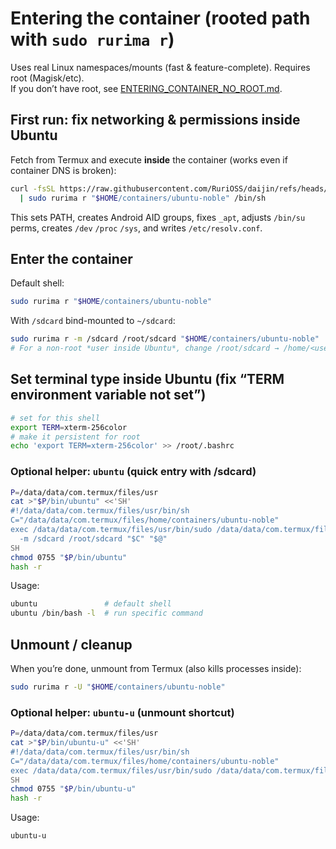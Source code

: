 # Entering the container (rooted path with `sudo rurima r`)

Uses real Linux namespaces/mounts (fast & feature-complete). Requires root (Magisk/etc).  
If you don’t have root, see [ENTERING_CONTAINER_NO_ROOT.md](./ENTERING_CONTAINER_NO_ROOT.md).

## First run: fix networking & permissions inside Ubuntu

Fetch from Termux and execute **inside** the container (works even if container DNS is broken):

```bash
curl -fsSL https://raw.githubusercontent.com/RuriOSS/daijin/refs/heads/main/src/share/fixup.sh \
  | sudo rurima r "$HOME/containers/ubuntu-noble" /bin/sh
```

This sets PATH, creates Android AID groups, fixes `_apt`, adjusts `/bin/su` perms, creates `/dev` `/proc` `/sys`, and writes `/etc/resolv.conf`.

## Enter the container

Default shell:

```bash
sudo rurima r "$HOME/containers/ubuntu-noble"
```

With `/sdcard` bind-mounted to `~/sdcard`:

```bash
sudo rurima r -m /sdcard /root/sdcard "$HOME/containers/ubuntu-noble"
# For a non-root *user inside Ubuntu*, change /root/sdcard → /home/<user>/sdcard
```

## Set terminal type inside Ubuntu (fix “TERM environment variable not set”)

```bash
# set for this shell
export TERM=xterm-256color
# make it persistent for root
echo 'export TERM=xterm-256color' >> /root/.bashrc
```

### Optional helper: `ubuntu` (quick entry with /sdcard)

```bash
P=/data/data/com.termux/files/usr
cat >"$P/bin/ubuntu" <<'SH'
#!/data/data/com.termux/files/usr/bin/sh
C="/data/data/com.termux/files/home/containers/ubuntu-noble"
exec /data/data/com.termux/files/usr/bin/sudo /data/data/com.termux/files/usr/bin/rurima r \
  -m /sdcard /root/sdcard "$C" "$@"
SH
chmod 0755 "$P/bin/ubuntu"
hash -r
```

Usage:

```bash
ubuntu               # default shell
ubuntu /bin/bash -l  # run specific command
```

## Unmount / cleanup

When you’re done, unmount from Termux (also kills processes inside):

```bash
sudo rurima r -U "$HOME/containers/ubuntu-noble"
```

### Optional helper: `ubuntu-u` (unmount shortcut)

```bash
P=/data/data/com.termux/files/usr
cat >"$P/bin/ubuntu-u" <<'SH'
#!/data/data/com.termux/files/usr/bin/sh
C="/data/data/com.termux/files/home/containers/ubuntu-noble"
exec /data/data/com.termux/files/usr/bin/sudo /data/data/com.termux/files/usr/bin/rurima r -U "$C"
SH
chmod 0755 "$P/bin/ubuntu-u"
hash -r
```

Usage:

```bash
ubuntu-u
```
